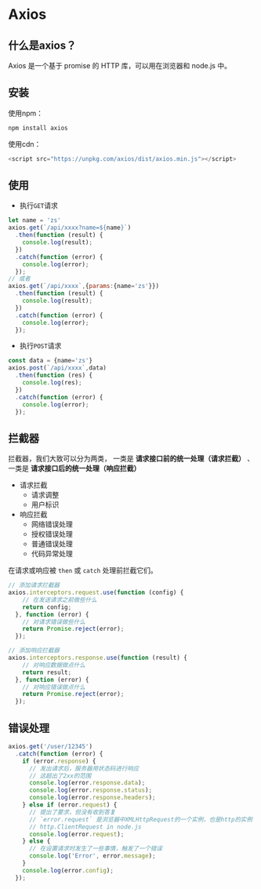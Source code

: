 # Axios

## 什么是axios？
Axios 是一个基于 promise 的 HTTP 库，可以用在浏览器和 node.js 中。

## 安装
使用npm：
```bash
npm install axios
```
使用cdn：
```js
<script src="https://unpkg.com/axios/dist/axios.min.js"></script>
```


## 使用
- 执行`GET`请求
```js
let name = 'zs'
axios.get(`/api/xxxx?name=${name}`)
  .then(function (result) {
    console.log(result);
  })
  .catch(function (error) {
    console.log(error);
  });
// 或者
axios.get(`/api/xxxx`,{params:{name='zs'}})
  .then(function (result) {
    console.log(result);
  })
  .catch(function (error) {
    console.log(error);
  });
```
- 执行`POST`请求
```js
const data = {name='zs'}
axios.post(`/api/xxxx`,data)
  .then(function (res) {
    console.log(res);
  })
  .catch(function (error) {
    console.log(error);
  });
```

## 拦截器
拦截器，我们大致可以分为两类， 一类是 **请求接口前的统一处理（请求拦截）** 、 一类是 **请求接口后的统一处理（响应拦截）**

- 请求拦截
    + 请求调整
    + 用户标识
- 响应拦截
    + 网络错误处理
    + 授权错误处理
    + 普通错误处理
    + 代码异常处理

在请求或响应被 `then` 或 `catch` 处理前拦截它们。
```js
// 添加请求拦截器
axios.interceptors.request.use(function (config) {
    // 在发送请求之前做些什么
    return config;
  }, function (error) {
    // 对请求错误做些什么
    return Promise.reject(error);
  });

// 添加响应拦截器
axios.interceptors.response.use(function (result) {
    // 对响应数据做点什么
    return result;
  }, function (error) {
    // 对响应错误做点什么
    return Promise.reject(error);
  });
```

## 错误处理
```js
axios.get('/user/12345')
  .catch(function (error) {
    if (error.response) {
      // 发出请求后，服务器用状态码进行响应
      // 这超出了2xx的范围
      console.log(error.response.data);
      console.log(error.response.status);
      console.log(error.response.headers);
    } else if (error.request) {
      // 提出了要求，但没有收到答复
      // `error.request` 是浏览器中XMLHttpRequest的一个实例，也是http的实例
      // http.ClientRequest in node.js
      console.log(error.request);
    } else {
      // 在设置请求时发生了一些事情，触发了一个错误
      console.log('Error', error.message);
    }
    console.log(error.config);
  });
  ```